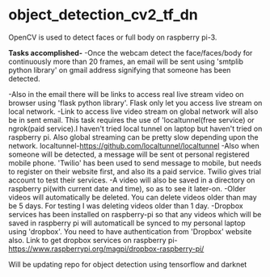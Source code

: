# object_detection_cv2_tf_dn

OpenCV is used to detect faces or full body on raspberry pi-3.

**Tasks accomplished-**
-Once the webcam detect the face/faces/body for continuously more than 20 frames, an email will be sent using 'smtplib python library' on gmail address signifying that someone has been detected.


-Also in the email there will be links to access real live stream video on browser using 'flask python library'. Flask only let you access live stream on local network.
-Link to access live video stream on global network will also be in sent email. This task requires the use of 'localtunnel(free service) or ngrok(paid service).I haven't tried local tunnel on laptop but haven't tried on raspberry pi. Also global streaming can be pretty slow depending upon the network. 
localtunnel-https://github.com/localtunnel/localtunnel
-Also when someone will be detected, a message will be sent ot personal registered mobile phone. 'Twilio' has been used to send message to mobile, but needs to register on their website first, and also its a paid service. Twilio gives trial account to test their services.
-A video will also be saved in a directory on raspberry pi(with current date and time), so as to see it later-on.
-Older videos will automatically be deleted. You can delete videos older than may be 5 days. For testing I was deleting videos older than 1 day.
-Dropbox services has been installed on raspberry-pi so that any videos which will be saved in raspberry pi will automaticall be synced to my personal laptop using 'dropbox'. You need to have authentication from 'Dropbox' website also. Link to get dropbox services on raspberry pi-
https://www.raspberrypi.org/magpi/dropbox-raspberry-pi/




Will be updating repo for object detection using tensorflow and darknet

